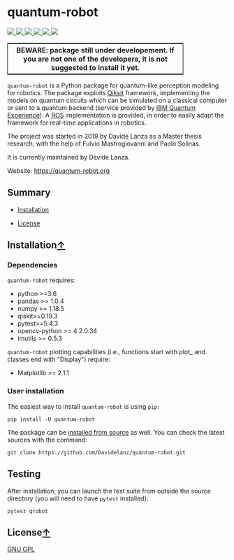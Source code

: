 # quantum-robot

<p>    <!--align="center" -->
    <a href="https://travis-ci.com/github/Davidelanz/quantum-robot" alt="Build">
        <img src="https://travis-ci.com/Davidelanz/quantum-robot.svg?token=BnWGyPSEGJoK3Kmq8jGJ&branch=master&status=failed" />
    </a>
    <a href="https://codecov.io/gh/Davidelanz/quantum-robot" alt="Code coverage">
        <img src="https://codecov.io/gh/Davidelanz/quantum-robot/branch/master/graph/badge.svg?token=69IQEINMQU" />
    </a>
    <a href="#" alt="Development Status">
        <img src="https://pypip.in/status/quantum-robot/badge.svg" />
    </a>
    <a href="#" alt="Linux">
        <img src="https://img.shields.io/badge/linux-xenial | bionic-blue" />
    </a>
    <a href="#" alt="Python">
        <img src="https://img.shields.io/badge/python-3.6 | 3.7 | 3.8 -blue" />
    </a>
    <a href="https://pypi.org/project/quantum-robot/" alt="PyPi version">
        <img src="https://badge.fury.io/py/quantum-robot.svg" />
    </a>

</p>

<table align="center" style="width:80%; border: 1px solid black;">
    <tr>
    <th> <b>BEWARE:</b> package still under developement. If you are not one of the developers, it is not suggested to install it yet.
    </tr>
</table>
</p>

`quantum-robot` is a Python package for quantum-like perception modeling for robotics. The package exploits [Qiksit](https://qiskit.org/) framework, implementing the models on quantum circuits which can be simulated on a classical computer or sent to a quantum backend (service provided by [IBM Quantum Experience](https://quantum-computing.ibm.com/)). A [ROS](https://www.ros.org/) implementation is provided, in order to easily adapt the framework for real-time applications in robotics.

The project was started in 2019 by Davide Lanza as a Master thesis research, with the help of Fulvio Mastrogiovanni and Paolo Solinas.

It is currently maintained by Davide Lanza.

Website: https://quantum-robot.org


## Summary

- [Installation](#installation)
<!--- [Development](#development)
- [Contributing](#contributing)
- [Credits](#credits)-->
- [License](#license)

## Installation[↑](#summary)

### Dependencies

`quantum-robot` requires:
- python >=3.6
- pandas >= 1.0.4 
- numpy >= 1.18.5 
- qiskit>=0.19.3
- pytest>=5.4.3
- opencv-python >= 4.2.0.34
- imutils >= 0.5.3

`quantum-robot` plotting capabilities (i.e., functions start with plot_ and classes end with "Display") require:
- Matplotlib >= 2.1.1

### User installation
The easiest way to install `quantum-robot` is using `pip`:
```
pip install -U quantum-robot
```

The package can be [installed from source](https://packaging.python.org/tutorials/installing-packages/#id19) as well. You can check the latest sources with the command:
```
git clone https://github.com/Davidelanz/quantum-robot.git
```

## Testing

After installation, you can launch the test suite from outside the source directory (you will need to have `pytest` installed):
```
pytest qrobot
```


## License[↑](#summary)

[GNU GPL](https://github.com/Davidelanz/quantum-robot/blob/master/LICENSE)
